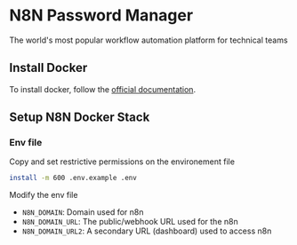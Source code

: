 # N8N Password Manager

The world's most popular workflow automation platform for technical teams

## Install Docker

To install docker, follow the [official documentation](https://docs.docker.com/engine/install/).

## Setup N8N Docker Stack

### Env file

Copy and set restrictive permissions on the environement file

```bash
install -m 600 .env.example .env
```

Modify the env file

* `N8N_DOMAIN`: Domain used for n8n
* `N8N_DOMAIN_URL`: The public/webhook URL used for the n8n
* `N8N_DOMAIN_URL2`: A secondary URL (dashboard) used to access n8n
